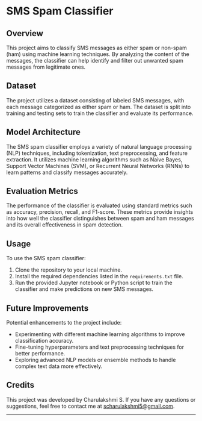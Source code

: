 # SMS Spam Classifier

## Overview
This project aims to classify SMS messages as either spam or non-spam (ham) using machine learning techniques. By analyzing the content of the messages, the classifier can help identify and filter out unwanted spam messages from legitimate ones.

## Dataset
The project utilizes a dataset consisting of labeled SMS messages, with each message categorized as either spam or ham. The dataset is split into training and testing sets to train the classifier and evaluate its performance.

## Model Architecture
The SMS spam classifier employs a variety of natural language processing (NLP) techniques, including tokenization, text preprocessing, and feature extraction. It utilizes machine learning algorithms such as Naive Bayes, Support Vector Machines (SVM), or Recurrent Neural Networks (RNNs) to learn patterns and classify messages accurately.

## Evaluation Metrics
The performance of the classifier is evaluated using standard metrics such as accuracy, precision, recall, and F1-score. These metrics provide insights into how well the classifier distinguishes between spam and ham messages and its overall effectiveness in spam detection.

## Usage
To use the SMS spam classifier:
1. Clone the repository to your local machine.
2. Install the required dependencies listed in the `requirements.txt` file.
3. Run the provided Jupyter notebook or Python script to train the classifier and make predictions on new SMS messages.

## Future Improvements
Potential enhancements to the project include:
- Experimenting with different machine learning algorithms to improve classification accuracy.
- Fine-tuning hyperparameters and text preprocessing techniques for better performance.
- Exploring advanced NLP models or ensemble methods to handle complex text data more effectively.

## Credits
This project was developed by Charulakshmi S. If you have any questions or suggestions, feel free to contact me at scharulakshmi5@gmail.com.

---
